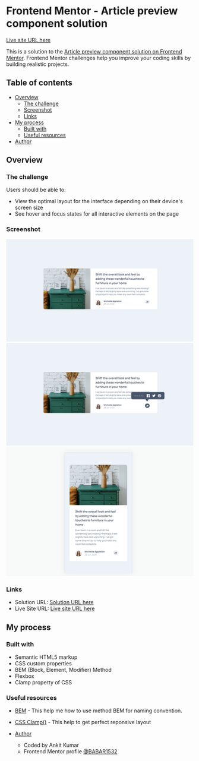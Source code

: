 
# Frontend Mentor - Article preview component solution
[Live site URL here](https://link-url-here.org)

This is a solution to the [Article preview component solution on Frontend Mentor](https://www.frontendmentor.io/challenges/article-preview-component-dYBN_pYFT). Frontend Mentor challenges help you improve your coding skills by building realistic projects.

## Table of contents

- [Overview](#overview)
  - [The challenge](#the-challenge)
  - [Screenshot](#screenshot)
  - [Links](#links)
- [My process](#my-process)
  - [Built with](#built-with)
  - [Useful resources](#useful-resources)
- [Author](#author)

## Overview
### The challenge

Users should be able to:

- View the optimal layout for the interface depending on their device's screen size
- See hover and focus states for all interactive elements on the page
### Screenshot

![Desktop Design](./screenshot/desktop.png)
![Desktop Active](./screenshot/desktop-active.png)
![Mobile Design](./screenshot/mobile.png)

 
### Links

- Solution URL: [Solution URL here](https://www.frontendmentor.io/solutions/nft-preview-card-component-using-flexbox-and-bem-method-qVh5_cdoPg)
- Live Site URL: [Live site URL here](https://lere22.github.io/nft-preview-card-component/)


## My process

### Built with

- Semantic HTML5 markup
- CSS custom properties
- BEM (Block, Element, Modifier) Method
- Flexbox
- Clamp property of CSS

### Useful resources
- [BEM](https://getbem.com/naming/) - This help me how to use method BEM for naming convention.
- [ CSS Clamp()](https://developer.mozilla.org/en-US/docs/Web/CSS/clamp) - This help to get perfect reponsive layout 

- [Author](#author)
  - Coded by Ankit Kumar
  - Frontend Mentor profile  [@BABAR1532](https://www.frontendmentor.io/profile/BABAR1532)